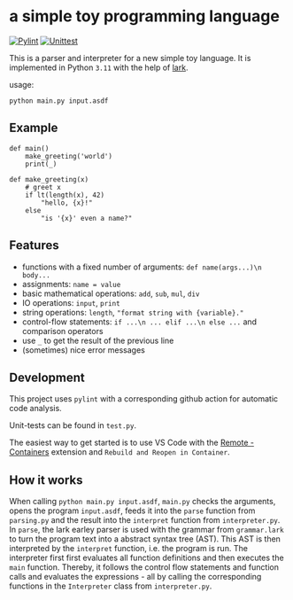 # a simple toy programming language

[![Pylint](https://github.com/JonasLoos/simple-toy-language/workflows/Pylint/badge.svg?branch=main)](https://github.com/JonasLoos/simple-toy-language/actions/workflows/pylint.yml)
[![Unittest](https://github.com/JonasLoos/simple-toy-language/workflows/Unittest/badge.svg?branch=main)](https://github.com/JonasLoos/simple-toy-language/actions/workflows/unittest.yml)

This is a parser and interpreter for a new simple toy language. It is implemented in Python `3.11` with the help of [lark](https://github.com/lark-parser/lark).

usage:

```
python main.py input.asdf
```


## Example

```
def main()
    make_greeting('world')
    print(_)

def make_greeting(x)
    # greet x
    if lt(length(x), 42)
        "hello, {x}!"
    else
        "is '{x}' even a name?"
```


## Features

* functions with a fixed number of arguments: `def name(args...)\n body...`
* assignments: `name = value`
* basic mathematical operations: `add`, `sub`, `mul`, `div`
* IO operations: `input`, `print`
* string operations: `length`, `"format string with {variable}."`
* control-flow statements: `if ...\n ... elif ...\n else ...` and comparison operators
* use `_` to get the result of the previous line
* (sometimes) nice error messages


## Development

This project uses `pylint` with a corresponding github action for automatic code analysis.

Unit-tests can be found in `test.py`.

The easiest way to get started is to use VS Code with the [Remote - Containers](https://marketplace.visualstudio.com/items?itemName=ms-vscode-remote.remote-containers) extension and `Rebuild and Reopen in Container`.


## How it works

When calling `python main.py input.asdf`, `main.py` checks the arguments, opens the program `input.asdf`, feeds it into the `parse` function from `parsing.py` and the result into the `interpret` function from `interpreter.py`.
In `parse`, the lark earley parser is used with the grammar from `grammar.lark` to turn the program text into a abstract syntax tree (AST).
This AST is then interpreted by the `interpret` function, i.e. the program is run. The interpreter first first evaluates all function definitions and then executes the `main` function. Thereby, it follows the control flow statements and function calls and evaluates the expressions - all by calling the corresponding functions in the `Interpreter` class from `interpreter.py`.

